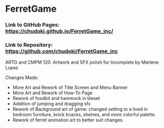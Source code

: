 # FerretGame

### Link to GitHub Pages:  https://chudoki.github.io/FerretGame_inc/
### Link to Repository:         https://github.com/chudoki/FerretGame_inc

ARTG and CMPM 120: Artwork and SFX polish for Incomplete by Marlene Lopez

Changes Made:
- More Art and Rework of Title Screen and Menu Banner
- More Art and Rework of How-To Page
- Rework of foodbit and hammock in tileset
- Addition of jumping and dragging sfx
- Rework of Background art of game: changed setting to a lived in bedroom 
  furniture, knick knacks, shelves, and more colorful palette.
- Rework of ferret animation art to better suit changes.
